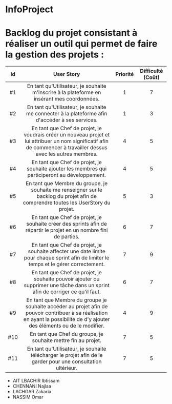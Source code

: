 # InfoProject

# Backlog du projet consistant à réaliser un outil qui permet de faire la gestion des projets : 

| Id |      User Story      |  Priorité |  Difficulté (Coût) |
|:--:|:----------------------------------------------------------------------------:|:-:|:-:|
| #1 | En tant qu'Utilisateur, je souhaite m'inscrire à la plateforme en insérant mes coordonnées. | 1 | 7 |
| #2 | En tant qu'Utilisateur, je souhaite me connecter à la plateforme afin d'accéder à ses services. | 1 | 3 |
| #3 | En tant que Chef de projet, je voudrais créer un nouveau projet et lui attribuer un nom significatif afin de commencer à travailler dessus avec les autres membres. | 4 | 5 | 
| #4 | En tant que Chef de projet, je souhaite ajouter les membres qui participeront au développement. | 4 | 5 | 
| #5 | En tant que Membre du groupe, je souhaite me renseigner sur le backlog du projet afin de comprendre toutes les UserStory du projet. | 5 | 3 | 
| #6 | En tant que Chef de projet, je souhaite créer des sprints afin de répartir le projet en un nombre fini de parties.| 6 | 7 | 
| #7 | En tant que Chef de projet, je souhaite affecter une date limite pour chaque sprint afin de limiter le temps et le gérer correctement.| 7 | 9 | 
| #8 |En tant que Chef de projet,  je souhaite pouvoir ajouter ou supprimer une tâche dans un sprint afin de corriger ce qu'il faut. | 6 | 7 | 
| #9 |En tant que Membre du groupe je souhaite accéder au projet afin de pouvoir contribuer à sa réalisation en ayant la possibilité de d'y ajouter des éléments ou de le modifier. | 4 | 9 | 
| #10 | En tant que Chef du groupe, je souhaite mettre fin au projet. | 7 | 5 | 
| #11| En tant qu'Utilisateur, je souhaite télécharger le projet afin de le garder pour une consultation ultérieur. | 7 | 5 |







* AIT LBACHIR Ibtissam
* CHENNANI Najlaa 
* LACHGAR Zakaria
* NASSIM Omar
